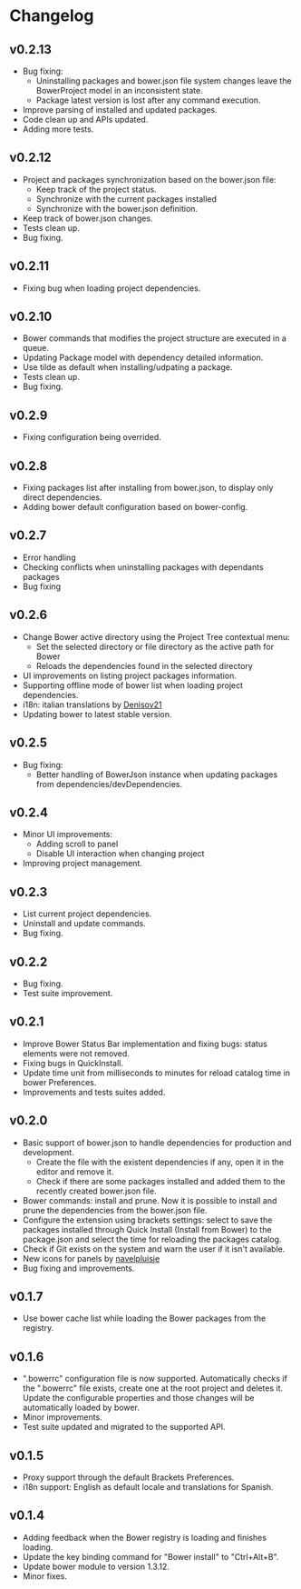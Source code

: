 # Changelog

## v0.2.13
* Bug fixing:
    - Uninstalling packages and bower.json file system changes leave the BowerProject model in an inconsistent state.
    - Package latest version is lost after any command execution.
* Improve parsing of installed and updated packages.
* Code clean up and APIs updated.
* Adding more tests.

## v0.2.12
* Project and packages synchronization based on the bower.json file:
    - Keep track of the project status.
    - Synchronize with the current packages installed
    - Synchronize with the bower.json definition.
* Keep track of bower.json changes.
* Tests clean up.
* Bug fixing.

## v0.2.11
* Fixing bug when loading project dependencies.

## v0.2.10
* Bower commands that modifies the project structure are executed in a queue.
* Updating Package model with dependency detailed information.
* Use tilde as default when installing/udpating a package.
* Tests clean up.
* Bug fixing.

## v0.2.9
* Fixing configuration being overrided.

## v0.2.8
* Fixing packages list after installing from bower.json, to display only direct dependencies.
* Adding bower default configuration based on bower-config.

## v0.2.7
* Error handling
* Checking conflicts when uninstalling packages with dependants packages
* Bug fixing

## v0.2.6
* Change Bower active directory using the Project Tree contextual menu:
    - Set the selected directory or file directory as the active path for Bower
    - Reloads the dependencies found in the selected directory
* UI improvements on listing project packages information.
* Supporting offline mode of bower list when loading project dependencies.
* i18n: italian translations by [Denisov21](https://github.com/Denisov21)
* Updating bower to latest stable version.

## v0.2.5
* Bug fixing:
    - Better handling of BowerJson instance when updating packages from dependencies/devDependencies.

## v0.2.4
* Minor UI improvements:
    - Adding scroll to panel
    - Disable UI interaction when changing project
* Improving project management.

## v0.2.3
* List current project dependencies.
* Uninstall and update commands.
* Bug fixing.

## v0.2.2
* Bug fixing.
* Test suite improvement.

## v0.2.1
* Improve Bower Status Bar implementation and fixing bugs: status elements were not removed.
* Fixing bugs in QuickInstall.
* Update time unit from milliseconds to minutes for reload catalog time in bower Preferences.
* Improvements and tests suites added.

## v0.2.0
* Basic support of bower.json to handle dependencies for production and development.
    - Create the file with the existent dependencies if any, open it in the editor and remove it.
    - Check if there are some packages installed and added them to the recently created bower.json file.
* Bower commands: install and prune. Now it is possible to install and prune the dependencies from
the bower.json file.
* Configure the extension using brackets settings: select to save the packages installed through
Quick Install (Install from Bower) to the package.json and select the time for reloading the
packages catalog.
* Check if Git exists on the system and warn the user if it isn't available.
* New icons for panels by [navelpluisje](https://github.com/navelpluisje)
* Bug fixing and improvements.

## v0.1.7
* Use bower cache list while loading the Bower packages from the registry.

## v0.1.6
* ".bowerrc" configuration file is now supported. Automatically checks if the ".bowerrc"
file exists, create one at the root project and deletes it. Update the configurable
properties and those changes will be automatically loaded by bower.
* Minor improvements.
* Test suite updated and migrated to the supported API.

## v0.1.5
* Proxy support through the default Brackets Preferences.
* i18n support: English as default locale and translations for Spanish.

## v0.1.4
* Adding feedback when the Bower registry is loading and finishes loading.
* Update the key binding command for "Bower install" to "Ctrl+Alt+B".
* Update bower module to version 1.3.12.
* Minor fixes.
